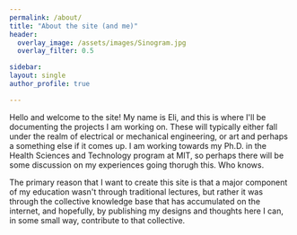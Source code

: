 ```yaml
---
permalink: /about/
title: "About the site (and me)"
header:
  overlay_image: /assets/images/Sinogram.jpg
  overlay_filter: 0.5

sidebar:
layout: single
author_profile: true

---
```


Hello and welcome to the site! My name is Eli, and this is where I'll be documenting the projects I am working on. These will typically either fall under the realm of electrical or mechanical engineering, or art and perhaps a something else if it comes up. I am working towards my Ph.D. in the Health Sciences and Technology program at MIT, so perhaps there will be some discussion on my experiences going thorugh this. Who knows. 

The primary reason that I want to create this site is that a major component of my education wasn't through traditional lectures, but rather it was through the collective knowledge base that has accumulated on the internet, and hopefully, by publishing my designs and thoughts here I can, in some small way, contribute to that collective. 
